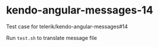 # kendo-angular-messages-14
Test case for telerik/kendo-angular-messages#14

Run `test.sh` to translate message file

